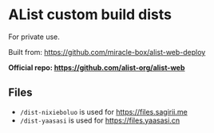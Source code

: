 # AList custom build dists

For private use.

Built from: https://github.com/miracle-box/alist-web-deploy

**Official repo: https://github.com/alist-org/alist-web**

## Files

* `/dist-nixieboluo` is used for https://files.sagirii.me
* `/dist-yaasasi` is used for https://files.yaasasi.cn
